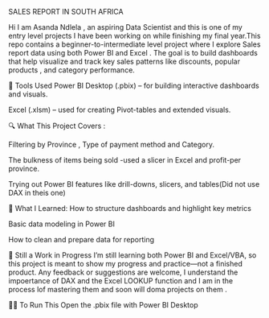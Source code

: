 SALES REPORT IN SOUTH AFRICA

Hi I am Asanda Ndlela , an aspiring Data Scientist and this is one of my entry level projects I have been working on while finishing my final year.This repo contains a beginner-to-intermediate level project where I explore Sales report  data using both Power BI and Excel . The goal is to build dashboards that help visualize and track key sales patterns like discounts, popular products , and category performance.

🧰 Tools Used Power BI Desktop (.pbix) – for building interactive dashboards and visuals.

Excel (.xlsm) – used for creating Pivot-tables and extended visuals.

🔍 What This Project Covers :

Filtering by Province , Type of payment method and Category.

The bulkness of items being sold -used a slicer in Excel and profit-per province.

Trying out Power BI features like drill-downs, slicers, and tables(Did not use DAX in theis one)

🧪 What I Learned: How to structure dashboards and highlight key metrics

Basic data modeling in Power BI

How to clean and prepare data for reporting

🚧 Still a Work in Progress I’m still learning both Power BI and Excel/VBA, so this project is meant to show my progress and practice—not a finished product. Any feedback or suggestions are welcome, I understand the impoertance of DAX and the Excel LOOKUP function and I am in the process lof mastering them and soon will doma projects on them .

🏃‍♂️ To Run This Open the .pbix file with Power BI Desktop

